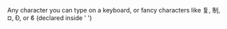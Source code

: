 Any character you can type on a keyboard, or fancy characters like 复, 制, ¤, Ð, or ϐ (declared inside ' ')
